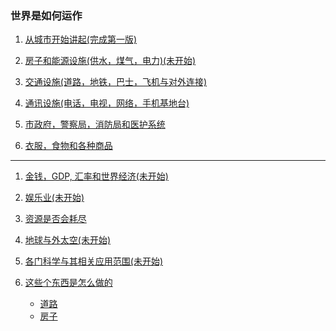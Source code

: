 ### 世界是如何运作

1. <a href="/world/intro">从城市开始讲起(完成第一版)</a>

1. <a href="/world/city">房子和能源设施(供水，煤气，电力)(未开始)</a>

1. <a href="/world/transportation">交通设施(道路，地铁，巴士，飞机与对外连接)</a>

1. <a href="/world/communication">通讯设施(电话，电视，网络，手机基地台)</a>

1. <a href="/world/health">市政府，警察局，消防局和医护系统</a>

1. <a href="/world/basic">衣服，食物和各种商品</a>

***

1. <a href="/world/money">金钱，GDP, 汇率和世界经济(未开始)</a>

1. <a href="/world/entertainment">娱乐业(未开始)</a>

1. <a href="/world/resource">资源是否会耗尽</a>

1. <a href="/world/planets">地球与外太空(未开始)</a>

1. <a href="/world/education">各门科学与其相关应用范围(未开始)</a>

1. <a href="/world/howitsmade">这些个东西是怎么做的</a>
	- <a href="/world/howitsmade/road">道路</a>
	- <a href="/world/howitsmade/house">房子</a>